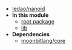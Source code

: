 - [ledao/nanoid](ledao/nanoid/)
- **In this module**
  - [root package](ledao/nanoid/members)
  - [lib](ledao/nanoid/lib/members)
- **Dependencies**
  - [moonbitlang/core](moonbitlang/core/)